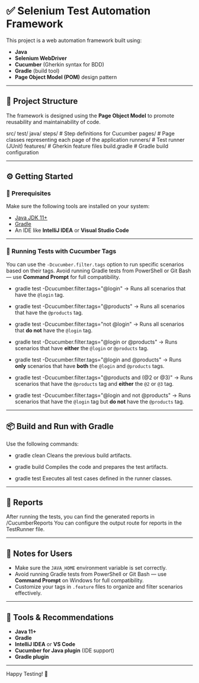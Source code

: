 
# ✅ Selenium Test Automation Framework

This project is a web automation framework built using:

- **Java**
- **Selenium WebDriver**
- **Cucumber** (Gherkin syntax for BDD)
- **Gradle** (build tool)
- **Page Object Model (POM)** design pattern

---

## 📁 Project Structure

The framework is designed using the **Page Object Model** to promote reusability and maintainability of code.

src/
test/
java/ 
steps/ # Step definitions for Cucumber
pages/ # Page classes representing each page of the application
runners/ # Test runner (JUnit)
features/ # Gherkin feature files
build.gradle # Gradle build configuration

---

## ⚙️ Getting Started

### 🔧 Prerequisites

Make sure the following tools are installed on your system:

- [Java JDK 11+](https://www.oracle.com/java/technologies/javase-jdk11-downloads.html)
- [Gradle](https://gradle.org/install/)
- An IDE like **IntelliJ IDEA** or **Visual Studio Code**

---

### 🧪 Running Tests with Cucumber Tags

You can use the `-Dcucumber.filter.tags` option to run specific scenarios based on their tags.
Avoid running Gradle tests from PowerShell or Git Bash — use **Command Prompt** for full compatibility.

- gradle test -Dcucumber.filter.tags="@login" 
  → Runs all scenarios that have the `@login` tag.

- gradle test -Dcucumber.filter.tags="@products"
  → Runs all scenarios that have the `@products` tag.

- gradle test -Dcucumber.filter.tags="not @login"
  → Runs all scenarios that **do not** have the `@login` tag.

- gradle test -Dcucumber.filter.tags="@login or @products"
  → Runs scenarios that have **either** the `@login` or `@products` tag.

- gradle test -Dcucumber.filter.tags="@login and @products"
  → Runs **only** scenarios that have **both** the `@login` and `@products` tags.

- gradle test -Dcucumber.filter.tags="@products and (@2 or @3)"
  → Runs scenarios that have the `@products` tag and **either** the `@2` or `@3` tag.

- gradle test -Dcucumber.filter.tags="@login and not @products"
  → Runs scenarios that have the `@login` tag but **do not** have the `@products` tag.

---

## 📦 Build and Run with Gradle

Use the following commands:

- gradle clean
  Cleans the previous build artifacts.

- gradle build
  Compiles the code and prepares the test artifacts.

- gradle test
  Executes all test cases defined in the runner classes.

---

## 📁 Reports

After running the tests, you can find the generated reports in /CucumberReports
You can configure the output route for reports in the TestRunner file.

---

## 📝 Notes for Users

- Make sure the `JAVA_HOME` environment variable is set correctly.
- Avoid running Gradle tests from PowerShell or Git Bash — use **Command Prompt** on Windows for full compatibility.
- Customize your tags in `.feature` files to organize and filter scenarios effectively.

---

## 📌 Tools & Recommendations

- **Java 11+**
- **Gradle**
- **IntelliJ IDEA** or **VS Code**
- **Cucumber for Java plugin** (IDE support)
- **Gradle plugin**

---

Happy Testing! 🚀
